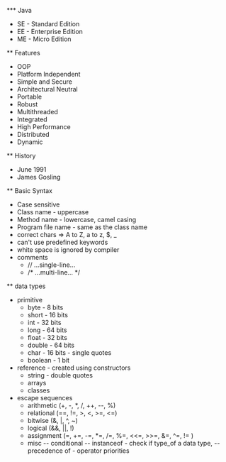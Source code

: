 *** Java 

* SE - Standard Edition
* EE - Enterprise Edition
* ME - Micro Edition

** Features
* OOP
* Platform Independent
* Simple and Secure
* Architectural Neutral
* Portable
* Robust
* Multithreaded
* Integrated
* High Performance
* Distributed
* Dynamic

** History
* June 1991
* James  Gosling

** Basic Syntax
* Case sensitive
* Class name - uppercase
* Method name - lowercase, camel casing
* Program file name - same as the class name
* correct chars => A to Z, a to z, $, _
* can't use predefined keywords
* white space is ignored by compiler
* comments
  - // ...single-line...
  - /* ...multi-line... */

** data types
* primitive
  - byte     - 8 bits
  - short    - 16 bits
  - int      - 32 bits
  - long     - 64 bits
  - float    - 32 bits
  - double   - 64 bits
  - char     - 16 bits - single quotes
  - boolean  - 1 bit
* reference - created using constructors
  - string - double quotes
  - arrays
  - classes
* escape sequences
  - arithmetic (+, -, *, /, ++, --, %)
  - relational (==, !=, >, <, >=, <=)
  - bitwise (&, |, ^, ~)
  - logical (&&, ||, !)
  - assignment (=, +=, -=, *=, /=, %=, <<=, >>=, &=, ^=, != )
  - misc 
    -- conditional
    -- instanceof     - check if type_of a data type,
    -- precedence of  - operator priorities